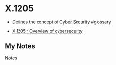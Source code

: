 # X.1205
- Defines the concept of [Cyber Security](cyber-security.md) #glossary 

- [X.1205 : Overview of cybersecurity](https://www.itu.int/rec/T-REC-X.1205-200804-I)
## My Notes
[Notes](mynotes/x-1205-notes.md)
